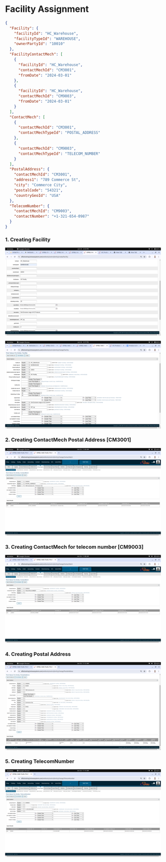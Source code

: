 
# Facility Assignment

```json
{
  "Facility": {
    "facilityId": "HC_Warehouse",
    "facilityTypeId": "WAREHOUSE",
    "ownerPartyId": "10010"
  },
  "FacilityContactMech": [
    {
      "facilityId": "HC_Warehouse",
      "contactMechId": "CM3001",
      "fromDate": "2024-03-01"
    },
    {
      "facilityId": "HC_Warehouse",
      "contactMechId": "CM9003",
      "fromDate": "2024-03-01"
    }
  ],
  "ContactMech": [
    {
      "contactMechId": "CM3001",
      "contactMechTypeId": "POSTAL_ADDRESS"
    },
    {
      "contactMechId": "CM9003",
      "contactMechTypeId": "TELECOM_NUMBER"
    }
  ],
  "PostalAddress": {
    "contactMechId": "CM3001",
    "address1": "789 Commerce St",
    "city": "Commerce City",
    "postalCode": "54321",
    "countryGeoId": "USA"
  },
  "TelecomNumber": {
    "contactMechId": "CM9003",
    "contactNumber": "+1-321-654-0987"
  }
}
```

### 1. Creating Facility

![Step 1](Images/step1.png)

![Step 1](Images/step1-2.png)

### 2. Creating ContactMech Postal Address [CM3001]

![Step 2](Images/step2.png)

### 3. Creating ContactMech for telecom number [CM9003]

![Step 3](Images/step3.png)

### 4. Creating Postal Address

![Step 4](Images/step4.png)

### 5. Creating TelecomNumber

![Step 5](Images/step5.png)